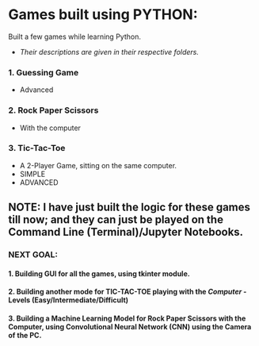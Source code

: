 # Games built using PYTHON:
Built a few games while learning Python.
* *Their descriptions are given in their respective folders.*
### 1. Guessing Game 
* Advanced
### 2. Rock Paper Scissors
* With the computer
### 3. Tic-Tac-Toe 
* A 2-Player Game, sitting on the same computer.
* SIMPLE
* ADVANCED

##
## NOTE: I have just built the logic for these games till now; and they can just be played on the Command Line (Terminal)/Jupyter Notebooks.
### NEXT GOAL:
#### 1. Building GUI for all the games, using tkinter module.
#### 2. Building another mode for TIC-TAC-TOE playing with the *Computer* - Levels (Easy/Intermediate/Difficult) 
#### 3. Building a Machine Learning Model for Rock Paper Scissors with the Computer, using Convolutional Neural Network (CNN) using the Camera of the PC.
